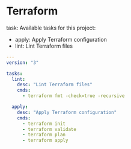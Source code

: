 # Terraform

task: Available tasks for this project:

* apply:       Apply Terraform configuration
* lint:        Lint Terraform files

```yaml
---
version: "3"

tasks:
  lint:
    desc: "Lint Terraform files"
    cmds:
      - terraform fmt -check=true -recursive

  apply:
    desc: "Apply Terraform configuration"
    cmds:
      - terraform init
      - terraform validate
      - terraform plan
      - terraform apply
```